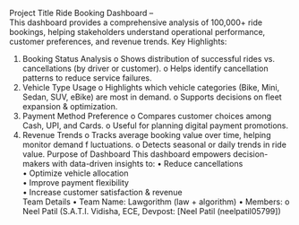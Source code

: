 Project Title 
Ride Booking Dashboard –  
This dashboard provides a comprehensive analysis of 100,000+ ride bookings, helping 
stakeholders understand operational performance, customer preferences, and revenue 
trends. 
Key Highlights: 
1. Booking Status Analysis 
o Shows distribution of successful rides vs. cancellations (by driver or 
customer). 
o Helps identify cancellation patterns to reduce service failures. 
2. Vehicle Type Usage 
o Highlights which vehicle categories (Bike, Mini, Sedan, SUV, eBike) are most 
in demand. 
o Supports decisions on fleet expansion & optimization. 
3. Payment Method Preference 
o Compares customer choices among Cash, UPI, and Cards. 
o Useful for planning digital payment promotions. 
4. Revenue Trends 
o Tracks average booking value over time, helping monitor demand 
f
 luctuations. 
o Detects seasonal or daily trends in ride value. 
Purpose of Dashboard 
This dashboard empowers decision-makers with data-driven insights to: 
• Reduce cancellations    
• Optimize vehicle allocation          
• Improve payment flexibility       
• Increase customer satisfaction & revenue     
Team Details • Team Name: Lawgorithm (law + algorithm) • Members: o Neel Patil (S.A.T.I. 
Vidisha, ECE, Devpost: [Neel Patil (neelpatil05799])
